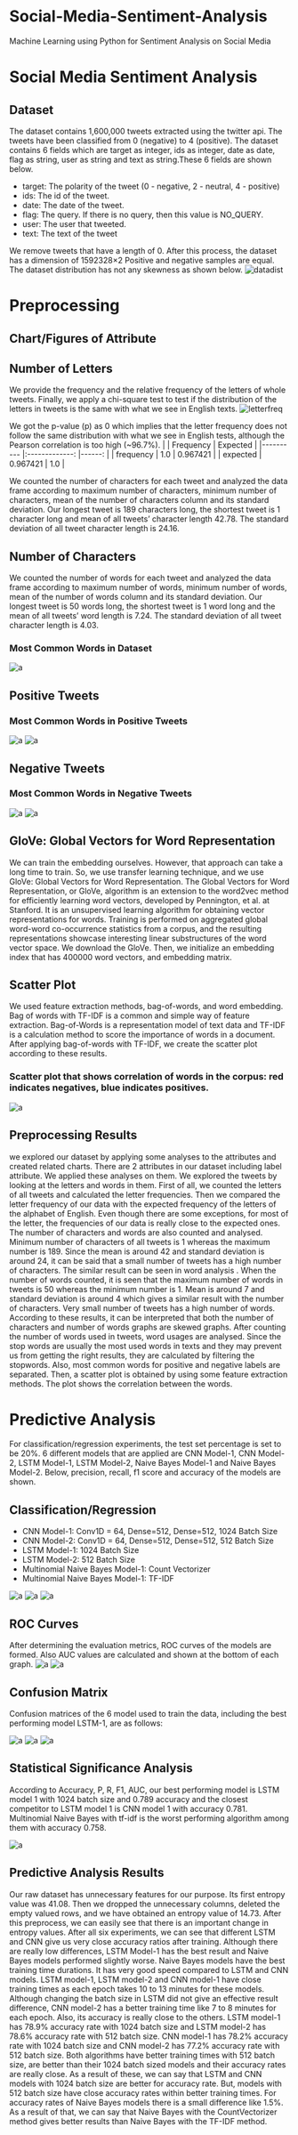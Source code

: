 # Social-Media-Sentiment-Analysis
Machine Learning using Python for Sentiment Analysis on Social Media

# Social Media Sentiment Analysis

## Dataset
The dataset contains 1,600,000 tweets extracted using the twitter api. The tweets have been classified from 0 (negative) to 4 (positive). The dataset contains 6 fields which are target as integer, ids as integer, date as date, flag as string, user as string and text as string.These 6 fields are shown below.
* target: The polarity of the tweet (0 - negative, 2 - neutral, 4 - positive)
* ids: The id of the tweet.
* date: The date of the tweet.
* flag: The query. If there is no query, then this value is NO_QUERY.
* user: The user that tweeted.
* text: The text of the tweet

We remove tweets that have a length of 0. After this process, the dataset has a dimension of 1592328×2
Positive and negative samples are equal. The dataset distribution has not any skewness as shown below.
![datadist](imgs/1.png)

# Preprocessing
## Chart/Figures of Attribute
## Number of Letters
We provide the frequency and the relative frequency of the letters of whole tweets. Finally, we apply a chi-square test to test if the distribution of the letters in tweets is the same with what we see in English texts.
![letterfreq](imgs/2.png)

We got the p-value (p) as 0 which implies that the letter frequency does not follow the same distribution with what we see in English tests, although the Pearson correlation is too high (~96.7%).
|            |      Frequency      |  Expected |
|----------  |:-------------: |------:   |
| frequency  |    1.0         | 0.967421 |
| expected   |    0.967421    |   1.0     |


We counted the number of characters for each tweet and analyzed the data frame according to maximum number of characters, minimum number of characters, mean of the number of characters column and its standard deviation. Our longest tweet is 189 characters long, the shortest tweet is 1 character long and mean of all tweets’ character length 42.78. The standard deviation of all tweet character length is 24.16.

## Number of Characters
We counted the number of words for each tweet and analyzed the data frame according to maximum number of words, minimum number of words, mean of the number of words column and its standard deviation. Our longest tweet is 50 words long, the shortest tweet is 1 word long and the mean of all tweets’ word length is 7.24. The standard deviation of all tweet character length is 4.03.

### Most Common Words in Dataset
![a](imgs/3.png)

## Positive Tweets
### Most Common Words in Positive Tweets
![a](imgs/4.png)
![a](imgs/5.png)

## Negative Tweets
### Most Common Words in Negative Tweets
![a](imgs/6.png)
![a](imgs/7.png)

## GloVe: Global Vectors for Word Representation
We can train the embedding ourselves. However, that approach can take a long time to train. So, we use transfer learning technique, and we use GloVe: Global Vectors for Word Representation.
  The Global Vectors for Word Representation, or GloVe, algorithm is an extension to the word2vec method for efficiently learning word vectors, developed by Pennington, et al. at Stanford. It is an unsupervised learning algorithm for obtaining vector representations for words. Training is performed on aggregated global word-word co-occurrence statistics from a corpus, and the resulting representations showcase interesting linear substructures of the word vector space. 
  We download the GloVe. Then, we initialize an embedding index that has 400000 word vectors, and embedding matrix.

## Scatter Plot
We used feature extraction methods, bag-of-words, and word embedding.
Bag of words with TF-IDF is a common and simple way of feature extraction.
Bag-of-Words is a representation model of text data and TF-IDF is a calculation
method to score the importance of words in a document.
After applying bag-of-words with TF-IDF, we create the scatter plot according
to these results.

### Scatter plot that shows correlation of words in the corpus: red indicates negatives, blue indicates positives.
![a](imgs/8.png)

## Preprocessing Results
we explored our dataset by applying some analyses to the
attributes and created related charts. There are 2 attributes in our dataset including
label attribute. We applied these analyses on them.
We explored the tweets by looking at the letters and words in them. First of
all, we counted the letters of all tweets and calculated the letter frequencies. Then
we compared the letter frequency of our data with the expected frequency of the
letters of the alphabet of English. Even though there are some exceptions, for most of the letter, the
frequencies of our data is really close to the expected ones.
The number of characters and words are also counted and analysed.
Minimum number of characters of all tweets is 1 whereas the maximum number is
189. Since the mean is around 42 and standard deviation is around 24, it can be said
that a small number of tweets has a high number of characters. The similar result
can be seen in word analysis . When the number of words counted, it is seen that
the maximum number of words in tweets is 50 whereas the minimum number is 1.
Mean is around 7 and standard deviation is around 4 which gives a similar result with
the number of characters. Very small number of tweets has a high number of words.
According to these results, it can be interpreted that both the number of characters
and number of words graphs are skewed graphs.
After counting the number of words used in tweets, word usages are
analysed. Since the stop words are usually the most used words in texts and they
may prevent us from getting the right results, they are calculated by filtering the
stopwords. Also, most common words for positive
and negative labels are separated.
Then, a scatter plot is obtained by using some feature extraction methods. The plot shows the correlation between the
words.

# Predictive Analysis
For classification/regression experiments, the test set percentage is set to be
20%. 6 different models that are applied are CNN Model-1, CNN Model-2, LSTM
Model-1, LSTM Model-2, Naive Bayes Model-1 and Naive Bayes Model-2. Below,
precision, recall, f1 score and accuracy of the models are shown.

## Classification/Regression
* CNN Model-1: Conv1D = 64, Dense=512, Dense=512, 1024 Batch Size
* CNN Model-2: Conv1D = 64, Dense=512, Dense=512, 512 Batch Size
* LSTM Model-1: 1024 Batch Size
* LSTM Model-2: 512 Batch Size
* Multinomial Naive Bayes Model-1: Count Vectorizer
* Multinomial Naive Bayes Model-1:  TF-IDF

![a](imgs/9.png)
![a](imgs/10.png)
![a](imgs/11.png)

## ROC Curves
After determining the evaluation metrics, ROC curves of the models are
formed. Also AUC values are calculated and shown at the bottom of each graph.
![a](imgs/12.png)
![a](imgs/13.png)

## Confusion Matrix
Confusion matrices of the 6 model used to train the data, including the best
performing model LSTM-1, are as follows:

![a](imgs/14.png)
![a](imgs/15.png)
![a](imgs/16.png)

## Statistical Significance Analysis
According to Accuracy, P, R, F1, AUC, our best performing model is LSTM
model 1 with 1024 batch size and 0.789 accuracy and the closest competitor to
LSTM model 1 is CNN model 1 with accuracy 0.781. Multinomial Naive Bayes with
tf-idf is the worst performing algorithm among them with accuracy 0.758.

![a](imgs/17.png)

## Predictive Analysis Results
Our raw dataset has unnecessary features for our purpose. Its first entropy
value was 41.08. Then we dropped the unnecessary columns, deleted the empty
valued rows, and we have obtained an entropy value of 14.73. After this preprocess,
we can easily see that there is an important change in entropy values.
After all six experiments, we can see that different LSTM and CNN give us
very close accuracy ratios after training. Although there are really low differences,
LSTM Model-1 has the best result and Naive Bayes models performed slightly
worse.
Naive Bayes models have the best training time durations. It has very good
speed compared to LSTM and CNN models. LSTM model-1, LSTM model-2 and
CNN model-1 have close training times as each epoch takes 10 to 13 minutes for
these models. Although changing the batch size in LSTM did not give an effective
result difference, CNN model-2 has a better training time like 7 to 8 minutes for each
epoch. Also, its accuracy is really close to the others.
LSTM model-1 has 78.9% accuracy rate with 1024 batch size and LSTM
model-2 has 78.6% accuracy rate with 512 batch size. CNN model-1 has 78.2%
accuracy rate with 1024 batch size and CNN model-2 has 77.2% accuracy rate with
512 batch size. Both algorithms have better training times with 512 batch size, are
better than their 1024 batch sized models and their accuracy rates are really close.
As a result of these, we can say that LSTM and CNN models with 1024 batch size
are better for accuracy rate. But, models with 512 batch size have close accuracy
rates within better training times.
For accuracy rates of Naive Bayes models there is a small difference like
1.5%. As a result of that, we can say that Naive Bayes with the CountVectorizer
method gives better results than Naive Bayes with the TF-IDF method.

